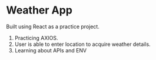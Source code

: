 # Weather App

Built using React as a practice project.
1. Practicing AXIOS.
2. User is able to enter location to acquire weather details.
3. Learning about APIs and ENV
